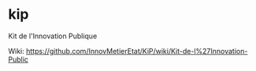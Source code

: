 # kip
Kit de l'Innovation Publique

Wiki: https://github.com/InnovMetierEtat/KiP/wiki/Kit-de-l%27Innovation-Public
